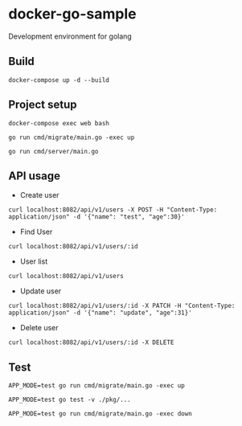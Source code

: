 # docker-go-sample

Development environment for golang

## Build

```
docker-compose up -d --build
```

## Project setup

```
docker-compose exec web bash
```

```
go run cmd/migrate/main.go -exec up
```

```
go run cmd/server/main.go
```

## API usage

- Create user

```
curl localhost:8082/api/v1/users -X POST -H "Content-Type: application/json" -d '{"name": "test", "age":30}'
```

- Find User

```
curl localhost:8082/api/v1/users/:id
```

- User list

```
curl localhost:8082/api/v1/users
```

- Update user

```
curl localhost:8082/api/v1/users/:id -X PATCH -H "Content-Type: application/json" -d '{"name": "update", "age":31}'
```

- Delete user

```
curl localhost:8082/api/v1/users/:id -X DELETE
```

## Test

```
APP_MODE=test go run cmd/migrate/main.go -exec up
```

```
APP_MODE=test go test -v ./pkg/...
```

```
APP_MODE=test go run cmd/migrate/main.go -exec down
```
